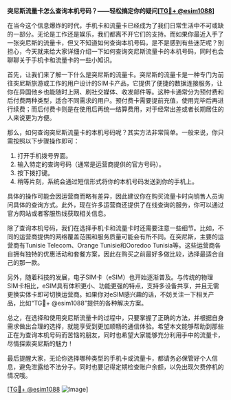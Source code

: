 **突尼斯流量卡怎么查询本机号码？——轻松搞定你的疑问[[TG💪+ @esim1088](https://t.me/s/esim1088)]**

在当今这个信息爆炸的时代，手机卡和流量卡已经成为了我们日常生活中不可或缺的一部分。无论是工作还是娱乐，我们都离不开它们的支持。而如果你最近入手了一张突尼斯的流量卡，但又不知道如何查询本机号码，是不是感到有些迷茫呢？别担心，今天就来给大家详细介绍一下如何查询突尼斯流量卡的本机号码，同时也会聊聊关于手机卡和流量卡的一些小知识。

首先，让我们来了解一下什么是突尼斯的流量卡。突尼斯的流量卡是一种专门为前往突尼斯旅游或工作的用户设计的SIM卡产品，它提供了便捷的数据连接服务，让你在异国他乡也能随时上网、刷社交媒体、收发邮件等。这种卡通常分为预付费和后付费两种类型，适合不同需求的用户。预付费卡需要提前充值，使用完毕后再进行续费；而后付费卡则是在使用后再统一结算费用，对于经常出差或者长期居住的人来说更为方便。

那么，如何查询突尼斯流量卡的本机号码呢？其实方法非常简单。一般来说，你只需按照以下步骤操作即可：

1. 打开手机拨号界面。
2. 输入特定的查询号码（通常是运营商提供的官方号码）。
3. 按下拨打键。
4. 稍等片刻，系统会通过短信形式将你的本机号码发送到你的手机上。

具体的操作可能会因运营商而略有差异，因此建议你在购买流量卡时向销售人员询问具体的查询方式。此外，现在许多运营商还提供了在线查询的服务，你可以通过官方网站或者客服热线获取相关信息。

除了查询本机号码，我们在选择手机卡和流量卡时还需要注意一些细节。比如，不同的运营商提供的网络覆盖范围和服务质量可能会有所不同。在突尼斯，主要的运营商有Tunisie Telecom、Orange Tunisie和Ooredoo Tunisia等。这些运营商各自拥有独特的优惠活动和套餐方案，因此在购买之前最好多做比较，选择最适合自己的那一款。

另外，随着科技的发展，电子SIM卡（eSIM）也开始逐渐普及。与传统的物理SIM卡相比，eSIM具有体积更小、功能更强的特点，支持多设备共享，并且无需更换实体卡即可切换运营商。如果你对eSIM感兴趣的话，不妨关注一下相关产品，比如“TG💪+ @esim1088”提供的各种解决方案。

总之，在选择和使用突尼斯流量卡的过程中，只要掌握了正确的方法，并根据自身需求做出合理的选择，就能享受到更加顺畅的通信体验。希望本文能够帮助到那些正在为查询本机号码而苦恼的朋友，同时也希望大家能够充分利用手中的流量卡，尽情探索突尼斯的魅力！

最后提醒大家，无论你选择哪种类型的手机卡或流量卡，都请务必保管好个人信息，避免泄露给不法分子。同时也要记得定期检查账户余额，以免出现欠费停机的情况哦。

[[TG💪+ @esim1088](https://t.me/s/esim1088) ![Image](https://i.postimg.cc/4NQfJmqS/Snipaste-2025-05-13-00-14-12.png)]